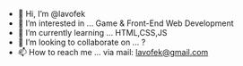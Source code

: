 - 👋 Hi, I’m @lavofek
- 👀 I’m interested in ... Game & Front-End Web Development
- 🌱 I’m currently learning ... HTML,CSS,JS
- 💞️ I’m looking to collaborate on ... ?
- 📫 How to reach me ... via mail: lavofek@gmail.com

<!---
lavofek/lavofek is a ✨ special ✨ repository because its `README.md` (this file) appears on your GitHub profile.
You can click the Preview link to take a look at your changes.
--->
